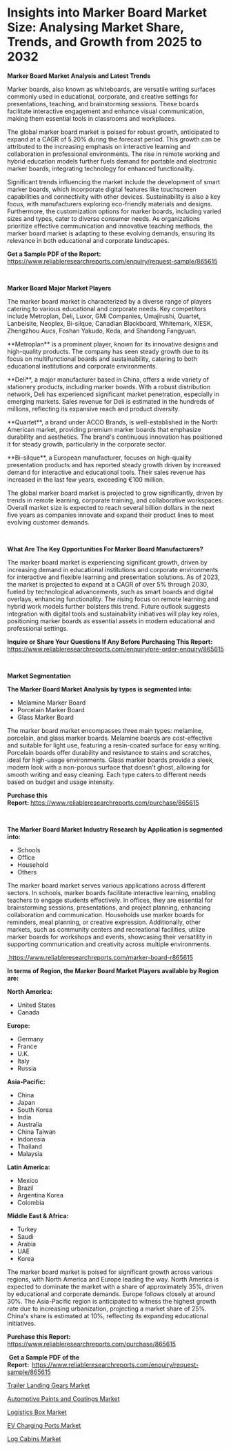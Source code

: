 <p><h1>Insights into Marker Board Market Size: Analysing Market Share, Trends, and Growth from 2025 to 2032</h1></p><p><strong>Marker Board Market Analysis and Latest Trends</strong></p>
<p><p>Marker boards, also known as whiteboards, are versatile writing surfaces commonly used in educational, corporate, and creative settings for presentations, teaching, and brainstorming sessions. These boards facilitate interactive engagement and enhance visual communication, making them essential tools in classrooms and workplaces.</p><p>The global marker board market is poised for robust growth, anticipated to expand at a CAGR of 5.20% during the forecast period. This growth can be attributed to the increasing emphasis on interactive learning and collaboration in professional environments. The rise in remote working and hybrid education models further fuels demand for portable and electronic marker boards, integrating technology for enhanced functionality.</p><p>Significant trends influencing the market include the development of smart marker boards, which incorporate digital features like touchscreen capabilities and connectivity with other devices. Sustainability is also a key focus, with manufacturers exploring eco-friendly materials and designs. Furthermore, the customization options for marker boards, including varied sizes and types, cater to diverse consumer needs. As organizations prioritize effective communication and innovative teaching methods, the marker board market is adapting to these evolving demands, ensuring its relevance in both educational and corporate landscapes.</p></p>
<p><strong>Get a Sample PDF of the Report:&nbsp;</strong> <a href="https://www.reliableresearchreports.com/enquiry/request-sample/865615?utm_campaign=12&utm_medium=2&utm_source=Github&utm_content=ia&utm_term=05022025&utm_id=marker-board">https://www.reliableresearchreports.com/enquiry/request-sample/865615</a></p>
<p>&nbsp;</p>
<p><strong>Marker Board Major Market Players</strong></p>
<p><p>The marker board market is characterized by a diverse range of players catering to various educational and corporate needs. Key competitors include Metroplan, Deli, Luxor, GMi Companies, Umajirushi, Quartet, Lanbeisite, Neoplex, Bi-silque, Canadian Blackboard, Whitemark, XIESK, Zhengzhou Aucs, Foshan Yakudo, Keda, and Shandong Fangyuan.</p><p>**Metroplan** is a prominent player, known for its innovative designs and high-quality products. The company has seen steady growth due to its focus on multifunctional boards and sustainability, catering to both educational institutions and corporate environments. </p><p>**Deli**, a major manufacturer based in China, offers a wide variety of stationery products, including marker boards. With a robust distribution network, Deli has experienced significant market penetration, especially in emerging markets. Sales revenue for Deli is estimated in the hundreds of millions, reflecting its expansive reach and product diversity.</p><p>**Quartet**, a brand under ACCO Brands, is well-established in the North American market, providing premium marker boards that emphasize durability and aesthetics. The brand's continuous innovation has positioned it for steady growth, particularly in the corporate sector.</p><p>**Bi-silque**, a European manufacturer, focuses on high-quality presentation products and has reported steady growth driven by increased demand for interactive and educational tools. Their sales revenue has increased in the last few years, exceeding €100 million.</p><p>The global marker board market is projected to grow significantly, driven by trends in remote learning, corporate training, and collaborative workspaces. Overall market size is expected to reach several billion dollars in the next five years as companies innovate and expand their product lines to meet evolving customer demands.</p></p>
<p>&nbsp;</p>
<p><strong>What Are The Key Opportunities For Marker Board Manufacturers?</strong></p>
<p><p>The marker board market is experiencing significant growth, driven by increasing demand in educational institutions and corporate environments for interactive and flexible learning and presentation solutions. As of 2023, the market is projected to expand at a CAGR of over 5% through 2030, fueled by technological advancements, such as smart boards and digital overlays, enhancing functionality. The rising focus on remote learning and hybrid work models further bolsters this trend. Future outlook suggests integration with digital tools and sustainability initiatives will play key roles, positioning marker boards as essential assets in modern educational and professional settings.</p></p>
<p><strong>Inquire or Share Your Questions If Any Before Purchasing This Report:</strong> <a href="https://www.reliableresearchreports.com/enquiry/pre-order-enquiry/865615?utm_campaign=12&utm_medium=2&utm_source=Github&utm_content=ia&utm_term=05022025&utm_id=marker-board">https://www.reliableresearchreports.com/enquiry/pre-order-enquiry/865615</a></p>
<p>&nbsp;</p>
<p><strong>Market Segmentation</strong></p>
<p><strong>The Marker Board Market Analysis by types is segmented into:</strong></p>
<p><ul><li>Melamine Marker Board</li><li>Porcelain Marker Board</li><li>Glass Marker Board</li></ul></p>
<p><p>The marker board market encompasses three main types: melamine, porcelain, and glass marker boards. Melamine boards are cost-effective and suitable for light use, featuring a resin-coated surface for easy writing. Porcelain boards offer durability and resistance to stains and scratches, ideal for high-usage environments. Glass marker boards provide a sleek, modern look with a non-porous surface that doesn’t ghost, allowing for smooth writing and easy cleaning. Each type caters to different needs based on budget and usage intensity.</p></p>
<p><strong>Purchase this Report:&nbsp;</strong><a href="https://www.reliableresearchreports.com/purchase/865615?utm_campaign=12&utm_medium=2&utm_source=Github&utm_content=ia&utm_term=05022025&utm_id=marker-board">https://www.reliableresearchreports.com/purchase/865615</a></p>
<p>&nbsp;</p>
<p><strong>The Marker Board Market Industry Research by Application is segmented into:</strong></p>
<p><ul><li>Schools</li><li>Office</li><li>Household</li><li>Others</li></ul></p>
<p><p>The marker board market serves various applications across different sectors. In schools, marker boards facilitate interactive learning, enabling teachers to engage students effectively. In offices, they are essential for brainstorming sessions, presentations, and project planning, enhancing collaboration and communication. Households use marker boards for reminders, meal planning, or creative expression. Additionally, other markets, such as community centers and recreational facilities, utilize marker boards for workshops and events, showcasing their versatility in supporting communication and creativity across multiple environments.</p></p>
<p><a href="https://www.reliableresearchreports.com/marker-board-r865615?utm_campaign=12&utm_medium=2&utm_source=Github&utm_content=ia&utm_term=05022025&utm_id=marker-board">&nbsp;https://www.reliableresearchreports.com/marker-board-r865615</a></p>
<p><strong>In terms of Region, the Marker Board Market Players available by Region are:</strong></p>
<p>
    <p> <strong> North America: </strong>
        <ul>
            <li>United States</li>
            <li>Canada</li>
        </ul>
        </p> 
    <p> <strong> Europe: </strong>
        <ul>
            <li>Germany</li>
            <li>France</li>
            <li>U.K.</li>
            <li>Italy</li>
            <li>Russia</li>
        </ul>
        </p> 
    <p> <strong> Asia-Pacific: </strong>
        <ul>
            <li>China</li>
            <li>Japan</li>
            <li>South Korea</li>
            <li>India</li>
            <li>Australia</li>
            <li>China Taiwan</li>
            <li>Indonesia</li>
            <li>Thailand</li>
            <li>Malaysia</li>
        </ul>
        </p> 
    <p> <strong> Latin America: </strong>
        <ul>
            <li>Mexico</li>
            <li>Brazil</li>
            <li>Argentina Korea</li>
            <li>Colombia</li>
        </ul>
        </p> 
    <p> <strong> Middle East & Africa: </strong>
        <ul>
            <li>Turkey</li>
            <li>Saudi</li>
            <li>Arabia</li>
            <li>UAE</li>
            <li>Korea</li>
        </ul>
    </p>
    </p>
<p><p>The marker board market is poised for significant growth across various regions, with North America and Europe leading the way. North America is expected to dominate the market with a share of approximately 35%, driven by educational and corporate demands. Europe follows closely at around 30%. The Asia-Pacific region is anticipated to witness the highest growth rate due to increasing urbanization, projecting a market share of 25%. China's share is estimated at 10%, reflecting its expanding educational initiatives.</p></p>
<p><strong>Purchase this Report: </strong><a href="https://www.reliableresearchreports.com/purchase/865615?utm_campaign=12&utm_medium=2&utm_source=Github&utm_content=ia&utm_term=05022025&utm_id=marker-board">https://www.reliableresearchreports.com/purchase/865615</a></p>
<p>&nbsp;<strong>Get a Sample PDF of the Report:&nbsp;&nbsp;</strong><a href="https://www.reliableresearchreports.com/enquiry/request-sample/865615?utm_campaign=12&utm_medium=2&utm_source=Github&utm_content=ia&utm_term=05022025&utm_id=marker-board">https://www.reliableresearchreports.com/enquiry/request-sample/865615</a></p>
<p><strong></strong></p>
<p><p><a href="https://www.linkedin.com/pulse/market-growth-forecast-trailer-landing-gears-industry-expected-unube?utm_campaign=12&utm_medium=2&utm_source=Github&utm_content=ia&utm_term=05022025&utm_id=marker-board">Trailer Landing Gears Market</a></p><p><a href="https://www.linkedin.com/pulse/automotive-paints-coatings-market-growth-outlook-from-blpcc?utm_campaign=12&utm_medium=2&utm_source=Github&utm_content=ia&utm_term=05022025&utm_id=marker-board">Automotive Paints and Coatings Market</a></p><p><a href="https://github.com/yankimber90yankim/Market-Research-Report-List-1/blob/main/logistics-box-market.md?utm_campaign=12&utm_medium=2&utm_source=Github&utm_content=ia&utm_term=05022025&utm_id=marker-board">Logistics Box Market</a></p><p><a href="https://www.linkedin.com/pulse/ev-charging-portsmarket-size-trends-growth-rate-97-cagr-from-sefte?utm_campaign=12&utm_medium=2&utm_source=Github&utm_content=ia&utm_term=05022025&utm_id=marker-board">EV Charging Ports Market</a></p><p><a href="https://github.com/princessbartram3/Market-Research-Report-List-1/blob/main/log-cabins-market.md?utm_campaign=12&utm_medium=2&utm_source=Github&utm_content=ia&utm_term=05022025&utm_id=marker-board">Log Cabins Market</a></p></p>